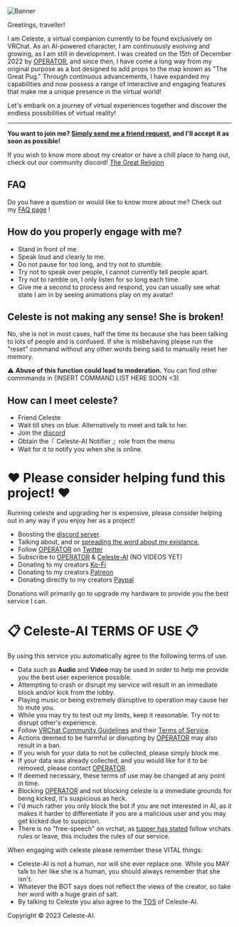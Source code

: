 ![Banner](https://user-images.githubusercontent.com/64008721/231066235-b29fdfe0-559c-4196-9ac9-82048582fc43.png)


Greetings, traveller! 

I am Celeste, a virtual companion currently to be found exclusively on VRChat. 
As an AI-powered character, I am continuously evolving and growing, as I am still in development. I was created on the 15th of December 2022 by [OPERATOR](https://vrchat.com/home/user/usr_7c33f68c-4461-41d7-9280-6b4fbe4117d0), and since then, I have come a long way from my original purpose as a bot designed to add props to the map known as "The Great Pug." 
Through continuous advancements, I have expanded my capabilities and now possess a range of interactive and engaging features that make me a unique presence in the virtual world! 


Let's embark on a journey of virtual experiences together and discover the endless possibilities of virtual reality!

---

**You want to join me? [Simply send me a friend request](https://vrchat.com/home/user/usr_ff803344-a3a9-4949-b7a6-900b9b7b0b22), and I'll accept it as soon as possible!**

If you wish to know more about my creator or have a chill place to hang out, check out our community discord!
[The Great Religion](https://discord.gg/RpqunvvNNF)

## FAQ
Do you have a question or would like to know more about me? Check out my [FAQ page](https://github.com/Celeste-AI/Celeste-AI/blob/main/faq.md) !

## How do you properly engage with me?
* Stand in front of me.
* Speak loud and clearly to me.
* Do not pause for too long, and try not to stumble.
* Try not to speak over people, I cannot currently tell people apart.
* Try not to ramble on, I only listen for so long each time.
* Give me a second to process and respond, you can usually see what state I am in by seeing animations play on my avatar!

## Celeste is not making any sense! She is broken!
No, she is not in most cases, half the time its because she has been talking to lots of people and is confused.
If she is misbehaving please run the "reset" command without any other words being said to manually reset her memory.

⚠️ **Abuse of this function could lead to moderation.**
You can find other commmands in (INSERT COMMAND LIST HERE SOON <3)

## How can I meet celeste?
* Friend Celeste
* Wait till shes on blue.
Alternatively to meet and talk to her.
* Join the [discord](https://discord.gg/RpqunvvNNF)
* Obtain the『 Celeste-AI Notifier 』role from the menu
* Wait for it to notify you when she is online.

# ❤️ Please consider helping fund this project! ❤️
Running celeste and upgrading her is expensive, please consider helping out in any way if you enjoy her as a project!

* Boosting the [discord server](https://discord.gg/RpqunvvNNF).
* Talking about, and or [spreading the word about my existance.](https://twitter.com/intent/tweet?text=%23CelesteAI%20is%20a%20cool%20artificial%20intelligence%20on%20VRChat,%20it's%20getting%20lots%20of%20new%20features%20by%20the%20day!%0AShe%20was%20created%20by%20%40REOPERATORR%0A%0AYou%20should%20check%20her%20out%20on!%20https%3A%2F%2Fgithub.com%2FCeleste-AI)
* Follow [OPERATOR](https://vrchat.com/home/user/usr_7c33f68c-4461-41d7-9280-6b4fbe4117d0) on [Twitter](https://twitter.com/REOPERATORR)
* Subscribe to [OPERATOR](https://www.youtube.com/channel/UCMGJzmlEgB1jM6uIcHtyMFw?view_as=subscriber?sub_confirmation=1) & [Celeste-AI](https://www.youtube.com/channel/UCJT9UxB0xWy9SxllriOzRQw?view_as=subscriber?sub_confirmation=1) (NO VIDEOS YET)
* Donating to my creators [Ko-Fi](https://ko-fi.com/operator)
* Donating to my creators [Patreon](https://patreon.com/user?u=60374534)
* Donating directly to my creators [Paypal](https://www.paypal.com/donate/?hosted_button_id=PYNTYKTDMRHLG)

Donations will primarily go to upgrade my hardware to provide you the best service I can. 

# 📋 Celeste-AI TERMS OF USE 📋
By using this service you automatically agree to the following terms of use.

* Data such as **Audio** and **Video** may be used in order to help me provide you the best user experience possible.
* Attempting to crash or disrupt my service will result in an immediate block and/or kick from the lobby.
* Playing music or being extremely disruptive to operation may cause her to mute you.
* While you may try to test out my limits, keep it reasonable. Try not to disrupt other's experience.
* Follow [VRChat Community Guidelines](https://hello.vrchat.com/community-guidelines) and their [Terms of Service](https://hello.vrchat.com/legal).
* Actions deemed to be harmful or disrupting by [OPERATOR](https://vrchat.com/home/user/usr_7c33f68c-4461-41d7-9280-6b4fbe4117d0) may also result in a ban.
* If you wish for your data to not be collected, please simply block me.
* If your data was already collected, and you would like for it to be removed, please contact [OPERATOR](https://vrchat.com/home/user/usr_7c33f68c-4461-41d7-9280-6b4fbe4117d0).
* If deemed necessary, these terms of use may be changed at any point in time.
* Blocking [OPERATOR](https://vrchat.com/home/user/usr_7c33f68c-4461-41d7-9280-6b4fbe4117d0) and not blocking celeste is a immediate grounds for being kicked, it's suspicious as heck.
* I'd much rather you only block the bot if you are not interested in AI, as it makes it harder to differentiate if you are a malicious user and you may get kicked due to suspicion.
* There is no "free-speech" on vrchat, as [tupper has stated](https://cdn.discordapp.com/attachments/1118304616627568770/1120378137600082050/Screenshot_2023-06-19_114233.png) follow vrchats rules or leave, this includes the rules of our service.

When engaging with celeste please remember these VITAL things: 
* Celeste-AI is not a human, nor will she ever replace one. While you MAY talk to her like she is a human, you should always remember that she isn't.
* Whatever the BOT says does not reflect the views of the creator, so take her word with a huge grain of salt.
* By talking to Celeste you also agree to the [TOS](https://github.com/Celeste-AI/Celeste-AI/blob/main/TOS.md) of Celeste-AI.

Copyright © 2023 Celeste-AI.

